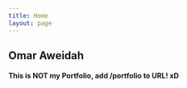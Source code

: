 ```yaml
---
title: Home
layout: page
---
```

## Omar Aweidah
#### This is NOT my Portfolio, add /portfolio to URL! xD

